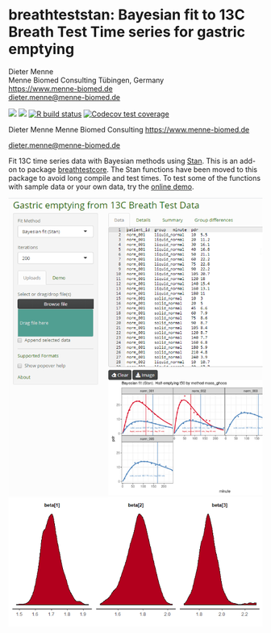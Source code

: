 # breathteststan: Bayesian fit to 13C Breath Test Time series for gastric emptying

Dieter Menne  
Menne Biomed Consulting Tübingen, Germany  
<https://www.menne-biomed.de>  
[dieter.menne\@menne-biomed.de](mailto:dieter.menne@menne-biomed.de)

<!-- badges: start -->

[![](https://cranlogs.r-pkg.org/badges/grand-total/breathteststan)](https://CRAN.R-project.org/package=breathteststan) [![](http://www.r-pkg.org/badges/last-release/breathteststan)](https://CRAN.R-project.org/package=breathteststan) [![R build status](https://github.com/dmenne/breathteststan/workflows/R-CMD-check/badge.svg)](https://github.com/dmenne/breathteststan/actions) [![Codecov test coverage](https://codecov.io/gh/dmenne/breathteststan/branch/main/graph/badge.svg)](https://app.codecov.io/gh/dmenne/breathteststan?branch=master)

<!-- badges: end -->

Dieter Menne Menne Biomed Consulting <https://www.menne-biomed.de>

[dieter.menne\@menne-biomed.de](mailto:dieter.menne@menne-biomed.de)

Fit 13C time series data with Bayesian methods using [Stan](https://mc-stan.org/). This is an add-on to package [breathtestcore](https://github.com/dmenne/breathtestcore). The Stan functions have been moved to this package to avoid long compile and test times. To test some of the functions with sample data or your own data, try the [online demo](https://apps.menne-biomed.de/breathtestshiny/).

![](tools/readme/breathtestshiny.png) ![](tools/readme/README-01.png)
